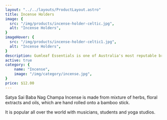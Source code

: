 ```yaml
---
layout: "../../layouts/ProductLayout.astro"
title: Incense Holders
image: {
  src: "/img/products/incense-holder-celtic.jpg",
  alt: "Incense Holders",
}
imageHover: {
  src: "/img/products/incense-holder-celtic1.jpg",
  alt: "Incense Holders",
}
description: Gumleaf Essentials is one of Australia's most reputable brands of essential oils
active: true
category: {
    name: "Incense",
    image: "/img/category/incense.jpg",
}
price: $12.00
---
```


Satya Sai Baba Nag Champa Incense is made from mixture of herbs, floral extracts and oils, which are hand rolled onto a bamboo stick.

It is popular all over the world with musicians, students and yoga studios.